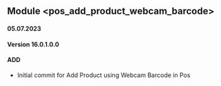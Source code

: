 ## Module <pos_add_product_webcam_barcode>

#### 05.07.2023
#### Version 16.0.1.0.0
#### ADD

- Initial commit for Add Product using Webcam Barcode in Pos